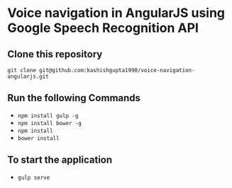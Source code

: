 # Voice navigation in AngularJS using Google Speech Recognition API

## Clone this repository 
`git clone git@github.com:kashishgupta1990/voice-navigation-angularjs.git`

## Run the following Commands

- `npm install gulp -g`
- `npm install bower -g`
- `npm install`
- `bower install`

## To start the application

- `gulp serve`
